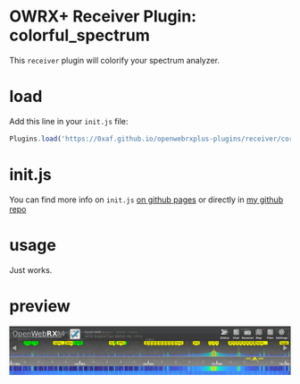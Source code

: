 # OWRX+ Receiver Plugin: colorful_spectrum

This `receiver` plugin will colorify your spectrum analyzer.


# load
Add this line in your `init.js` file:
```js
Plugins.load('https://0xaf.github.io/openwebrxplus-plugins/receiver/cororful_spectrum/colorful_spectrum.js');
```

# init.js
You can find more info on `init.js` [on github pages](https://0xaf.github.io/openwebrxplus-plugins/) or directly in [my github repo](https://github.com/0xAF/openwebrxplus-plugins)

# usage
Just works.

# preview
![shortcuts](colorful_spectrum.png "Preview")
